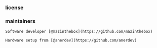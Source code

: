### license

### maintainers
```
Software developer [@mazinthebox](https://github.com/mazinthebox)

Hardware setup from [@anerdev](https://github.com/anerdev)
```
